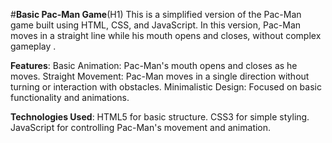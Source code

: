 #**Basic Pac-Man Game**(H1)
This is a simplified version of the Pac-Man game built using HTML, CSS, and JavaScript. In this version, Pac-Man moves in a straight line while his mouth opens and closes, without complex gameplay .

**Features**:
Basic Animation: Pac-Man's mouth opens and closes as he moves.
Straight Movement: Pac-Man moves in a single direction without turning or interaction with obstacles.
Minimalistic Design: Focused on basic functionality and animations.

**Technologies Used**:
HTML5 for basic structure.
CSS3 for simple styling.
JavaScript for controlling Pac-Man's movement and animation.
 
